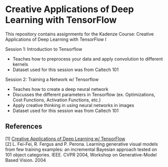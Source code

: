 # Creative Applications of Deep Learning with TensorFlow

This repository contains assignments for the Kadenze Course: Creative Applications of Deep Learning with TensorFlow I

Session 1: Introduction to Tensorflow  
- Teaches how to preprocess your data and apply convolution to different kernels  
- Dataset used for this session was from Caltech 101  

Session 2: Training a Network w/ Tensorflow
- Teaches how to create a deep neural network  
- Discusses the different parameters in Tensorflow (ex. Optimizations, Cost Functions, Activation Functions, etc.)  
- Apply creative thinking in using neural networks in images
- Dataset used for this session was from Caltech 101  

 ## References
 [1] <a href="https://www.kadenze.com/courses/creative-applications-of-deep-learning-with-tensorflow/info">Creative Applications of Deep Learning w/ TensorFlow</a>  
 [2] L. Fei-Fei, R. Fergus and P. Perona. Learning generative visual models from few training examples: an incremental Bayesian approach tested on 101 object categories. IEEE. CVPR 2004, Workshop on Generative-Model Based Vision. 2004  
